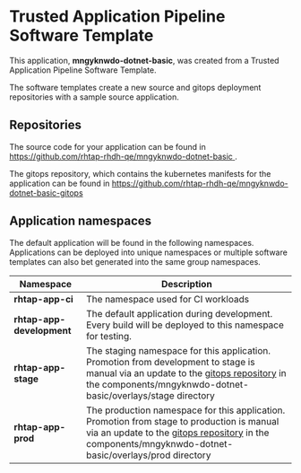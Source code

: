 # Trusted Application Pipeline Software Template

This application, **mngyknwdo-dotnet-basic**, was created from a Trusted Application Pipeline Software Template.

The software templates create a new source and gitops deployment repositories with a sample source application. 

## Repositories

The source code for your application can be found in [https://github.com/rhtap-rhdh-qe/mngyknwdo-dotnet-basic ](https://github.com/rhtap-rhdh-qe/mngyknwdo-dotnet-basic ).
 
The gitops repository, which contains the kubernetes manifests for the application can be found in 
[https://github.com/rhtap-rhdh-qe/mngyknwdo-dotnet-basic-gitops ](https://github.com/rhtap-rhdh-qe/mngyknwdo-dotnet-basic-gitops ) 

## Application namespaces 

The default application will be found in the following namespaces. Applications can be deployed into unique namespaces or multiple software templates can also bet generated into the same group namespaces.  

|  Namespace   |  Description   |  
| -------- | -------- |
| **rhtap-app-ci** | The namespace used for CI workloads |
| **rhtap-app-development** | The default application during development. Every build will be deployed to this namespace for testing. |
| **rhtap-app-stage** | The staging namespace for this application. Promotion from development to stage is manual via an update to the [gitops repository](https://github.com/rhtap-rhdh-qe/mngyknwdo-dotnet-basic-gitops ) in the components/mngyknwdo-dotnet-basic/overlays/stage directory |
| **rhtap-app-prod** | The production namespace for this application. Promotion from stage to production is manual via an update to the [gitops repository](https://github.com/rhtap-rhdh-qe/mngyknwdo-dotnet-basic-gitops ) in the components/mngyknwdo-dotnet-basic/overlays/prod directory |